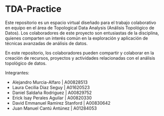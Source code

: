 # TDA-Practice
Este repositorio es un espacio virtual diseñado para el trabajo colaborativo en equipo en el área de Topological Data Analysis (Análisis Topológico de Datos). Los colaboradores de este proyecto son entusiastas de la disciplina, quienes comparten un interés común en la exploración y aplicación de técnicas avanzadas de análisis de datos.

En este repositorio, los colaboradores pueden compartir y colaborar en la creación de recursos, proyectos y actividades relacionadas con el análisis topológico de datos. 

Integrantes:

* Alejandro Murcia-Alfaro | A00828513
* Laura Cecilia Diaz Seguy | A01620523
* Daniel Saldaña Rodriguez | A00829752
* Erick Isay Perales Aguilar | A00820330
* David Emmanuel Ramirez Stanford | A00830642
* Juan Manuel Cantú Antúnez | A01284053
